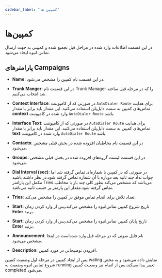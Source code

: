 ```yaml
---
sidebar_label: "کمپین ها"
---
```


<head>
  <title>کمپین ها | مستندات سیموتل</title>
</head>

# کمپین‌ها

در این قسمت اطلاعات وارد شده در مراحل قبل تجمیع شده و کمپینی به جهت ارسال تماس انبوه ایجاد می‌شود.

## پارامترهای Campaigns

- **Name**: در این قسمت نام کمپین را مشخص می‌شود.

- **Trunk Manger**: در این قسمت نام Trunk Manager را که در مرحله قبل ساخته شد انتخاب می‌کنیم.

- **Context Interface**: در صورتی که از کامپوننت `AutoDialer Route` برای هدایت تماس‌های کمپین به سمت دایل‌پلن استفاده می‌کنید. این مقدار باید برابر با مقدار **context** وارد شده در کامپوننت `AutoDialer Route` باشد.

- **Interface Text**: در صورتی که از کامپوننت `AutoDialer Route` برای هدایت تماس‌های کمپین به سمت دایل‌پلن استفاده می‌کنید. این مقدار باید برابر با مقدار **text** وارد شده در کامپوننت `AutoDialer Route` باشد.

- **Contacts**: در این قسمت نام مخاطبان افزوده شده در بخش قبلی مشخص می‌شود.

- **Groups**: در این قسمت لیست گروه‌های افزوده شده در بخش قبلی مشخص می‌شود.

- **Dial Interval (sec)**: در صورتی که در کمپین با شماره‌ای تماس گرفته شد اما جواب نداد چند ثانیه بعد دوباره با آن شماره تماس گرفته شود.در نظر داشته باشید مکمل این پارامتر Tries می‌باشد که مشخص می‌کند بطور کلی چند بار با مخاطب تماس گرفته شود.مقدار این پارمتر بر حسب ثانیه می‌باشد.

- **Tries**: تعداد تلاش برای انجام تماس موفق در کمپین را مشخص می‌کند.

- **Start**: تاریخ شروع کمپین تماس‌انبوه را مشخص می‌کند،پس از وارد کردن زمان **Enter** بزنید.

- **Start**: تاریخ پایان کمپین تماس‌انبوه را مشخص می‌کند،پس از وارد کردن زمان **Enter** بزنید.

- **Announcement**: نام فایل صوتی که در مرحله قبل وارد شده‌است در اینجا مشخص می‌شود.

- **Description**: افرودن توضیحاتی در مورد کمپین.


پس از ایجاد کمپین در مرحله اول وضعیت کمپین wating نمایش داده می‌شود و به محض شروع تماس انبوه وضعیت به running تغییر پیدا می‌کند،پس از اتمام نیز وضعیت کمپین completed می‌شود.

